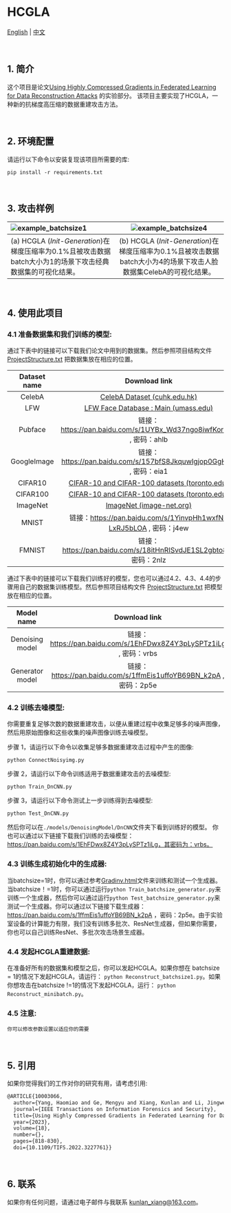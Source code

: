 # HCGLA

[English](README.md) | [中文](README_zh.md)

<br/>

## 1. 简介

这个项目是论文[Using Highly Compressed Gradients in Federated Learning for Data Reconstruction Attacks](https://ieeexplore.ieee.org/document/10003066) 的实验部分。 该项目主要实现了HCGLA，一种新的抗梯度高压缩的数据重建攻击方法。

<br/>

## 2. 环境配置

请运行以下命令以安装复现该项目所需要的库:
```
pip install -r requirements.txt
```

<br/>

## 3. 攻击样例

| ![example_batchsize1](readmeimg/example_batchsize1.png)      |   ![example_batchsize4](readmeimg/example_batchsize4.png)    |
| :----------------------------------------------------------- | :----------------------------------------------------------: |
| (a) HCGLA (*Init-Generation*)在梯度压缩率为0.1%且被攻击数据batch大小为1的场景下攻击经典数据集的可视化结果。 | (b) HCGLA (*Init-Generation*)在梯度压缩率为0.1%且被攻击数据batch大小为4的场景下攻击人脸数据集CelebA的可视化结果。 |

<br/>

## 4. 使用此项目

### 4.1 准备数据集和我们训练的模型:

通过下表中的链接可以下载我们论文中用到的数据集。然后参照项目结构文件 [ProjectStructure.txt](ProjectStructure.txt) 把数据集放在相应的位置。

| Dataset name |                        Download link                         |
| :----------: | :----------------------------------------------------------: |
|    CelebA    | [CelebA Dataset (cuhk.edu.hk)](http://mmlab.ie.cuhk.edu.hk/projects/CelebA.html) |
|     LFW      | [LFW Face Database : Main (umass.edu)](http://vis-www.cs.umass.edu/lfw/) |
|   Pubface    | 链接：https://pan.baidu.com/s/1UYBx_Wd37ngo8iwfKoranQ , 密码：ahlb |
| GoogleImage  | 链接：https://pan.baidu.com/s/157bfS8JkquwIgjop0GgHEQ , 密码：eia1 |
|   CIFAR10    | [CIFAR-10 and CIFAR-100 datasets (toronto.edu)](http://www.cs.toronto.edu/~kriz/cifar.html) |
|   CIFAR100   | [CIFAR-10 and CIFAR-100 datasets (toronto.edu)](http://www.cs.toronto.edu/~kriz/cifar.html) |
|   ImageNet   |      [ImageNet (image-net.org)](https://image-net.org/)      |
|    MNIST     | 链接：https://pan.baidu.com/s/1YinvpHh1wxfN-LxRJ5bLOA , 密码：j4ew |
|    FMNIST    | 链接：https://pan.baidu.com/s/18itHnRISvdJE1SL2gbto8g , 密码：2nlz |

通过下表中的链接可以下载我们训练好的模型，您也可以通过4.2、4.3、4.4的步骤用自己的数据集训练模型。然后参照项目结构文件 [ProjectStructure.txt](ProjectStructure.txt) 把模型放在相应的位置。

|   Model name    |                        Download link                         |
| :-------------: | :----------------------------------------------------------: |
| Denoising model | 链接：https://pan.baidu.com/s/1EhFDwx8Z4Y3pLySPTz1iLg , 密码：vrbs |
| Generator model | 链接：https://pan.baidu.com/s/1ffmEis1uffoYB69BN_k2pA , 密码：2p5e |

### 4.2 训练去噪模型:

你需要重复足够次数的数据重建攻击，以便从重建过程中收集足够多的噪声图像，然后用原始图像和这些收集的噪声图像训练去噪模型。

步骤 1，请运行以下命令以收集足够多数据重建攻击过程中产生的图像:

```shell
python ConnectNoisyimg.py
```

步骤 2，请运行以下命令训练适用于数据重建攻击的去噪模型:

```shell
python Train_DnCNN.py
```

步骤 3，请运行以下命令测试上一步训练得到去噪模型:

```shell
python Test_DnCNN.py
```

然后你可以在`./models/DenoisingModel/DnCNN`文件夹下看到训练好的模型。 你也可以通过以下链接下载我们训练的去噪模型：https://pan.baidu.com/s/1EhFDwx8Z4Y3pLySPTz1iLg，其密码为：vrbs。

### 4.3 训练生成初始化中的生成器:

当batchsize=1时，你可以通过参考[Gradinv.html](https://superx612.github.io/2023/03/28/Gradinv/)文件来训练和测试一个生成器。当batchsize！=1时，你可以通过运行`python Train_batchsize_generator.py`来训练一个生成器，然后你可以通过运行`python Test_batchsize_generator.py`来测试一个生成器。你可以通过以下链接下载生成器：https://pan.baidu.com/s/1ffmEis1uffoYB69BN_k2pA ，密码：2p5e。由于实验室设备的计算能力有限，我们没有训练多批次、ResNet生成器，但如果你需要，你也可以自己训练ResNet、多批次攻击场景生成器。

### 4.4 发起HCGLA重建数据:

在准备好所有的数据集和模型之后，你可以发起HCGLA。如果你想在 batchsize = 1的情况下发起HCGLA，请运行： `python Reconstruct_batchsize1.py`。如果你想攻击在batchsize !=1的情况下发起HCGLA，运行： `python Reconstruct_minibatch.py`。

### 4.5 注意:

`你可以修改参数设置以适应你的需要`

<br/>

## 5. 引用

如果你觉得我们的工作对你的研究有用，请考虑引用:

```latex
@ARTICLE{10003066,
  author={Yang, Haomiao and Ge, Mengyu and Xiang, Kunlan and Li, Jingwei},
  journal={IEEE Transactions on Information Forensics and Security}, 
  title={Using Highly Compressed Gradients in Federated Learning for Data Reconstruction Attacks}, 
  year={2023},
  volume={18},
  number={},
  pages={818-830},
  doi={10.1109/TIFS.2022.3227761}}
```

<br/>

## 6. 联系

如果你有任何问题，请通过电子邮件与我联系 kunlan_xiang@163.com。